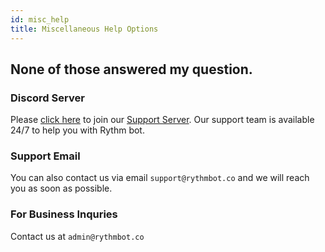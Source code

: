 ```yaml
---
id: misc_help
title: Miscellaneous Help Options
---
```


## None of those answered my question.

### Discord Server
Please [click here](https://discord.gg/rythm) to join our [Support Server](/faq#what-is-rythms-discord-server-used-for). Our support team is available 24/7 to help you with Rythm bot.

### Support Email
You can also contact us via email `support@rythmbot.co` and we will reach you as soon as possible.

### For Business Inquries
Contact us at `admin@rythmbot.co`
